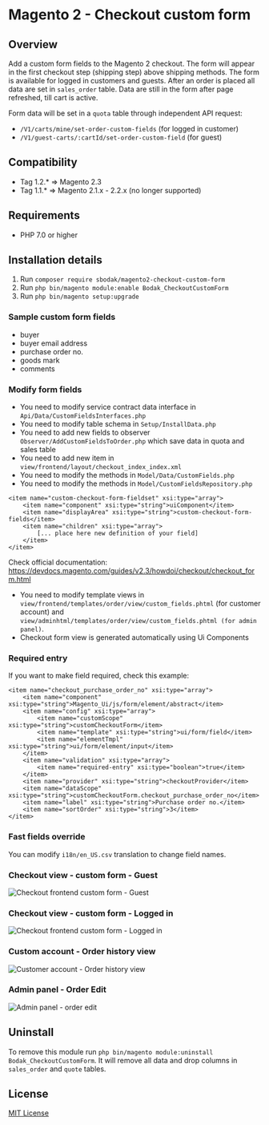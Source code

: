 # Magento 2 - Checkout custom form
 
## Overview
Add a custom form fields to the Magento 2 checkout. The form will appear in the first checkout step (shipping step) above shipping methods.
The form is available for logged in customers and guests. After an order is placed all data are set in `sales_order` table.
Data are still in the form after page refreshed, till cart is active.

Form data will be set in a `quota` table through independent API request:
- `/V1/carts/mine/set-order-custom-fields` (for logged in customer)
- `/V1/guest-carts/:cartId/set-order-custom-field`  (for guest)

## Compatibility
- Tag 1.2.* => Magento 2.3
- Tag 1.1.* => Magento 2.1.x - 2.2.x (no longer supported)

## Requirements
- PHP 7.0 or higher

## Installation details
1. Run `composer require sbodak/magento2-checkout-custom-form`
2. Run `php bin/magento module:enable Bodak_CheckoutCustomForm`
3. Run `php bin/magento setup:upgrade`

### Sample custom form fields
- buyer
- buyer email address
- purchase order no.
- goods mark
- comments

### Modify form fields
- You need to modify service contract data interface in `Api/Data/CustomFieldsInterfaces.php`
- You need to modify table schema in `Setup/InstallData.php`
- You need to add new fields to observer `Observer/AddCustomFieldsToOrder.php` which save data in quota and sales table
- You need to add new item in `view/frontend/layout/checkout_index_index.xml`
- You need to modify the methods in `Model/Data/CustomFields.php`
- You need to modify the methods in `Model/CustomFieldsRepository.php`

```
<item name="custom-checkout-form-fieldset" xsi:type="array">
    <item name="component" xsi:type="string">uiComponent</item>
    <item name="displayArea" xsi:type="string">custom-checkout-form-fields</item>
    <item name="children" xsi:type="array">
        [... place here new definition of your field]
    </item>
</item>
```

Check official documentation: https://devdocs.magento.com/guides/v2.3/howdoi/checkout/checkout_form.html

- You need to modify template views in `view/frontend/templates/order/view/custom_fields.phtml` (for customer account) 
and `view/adminhtml/templates/order/view/custom_fields.phtml (for admin panel)`.
- Checkout form view is generated automatically using Ui Components

### Required entry
If you want to make field required, check this example:
```
<item name="checkout_purchase_order_no" xsi:type="array">
    <item name="component" xsi:type="string">Magento_Ui/js/form/element/abstract</item>
    <item name="config" xsi:type="array">
        <item name="customScope" xsi:type="string">customCheckoutForm</item>
        <item name="template" xsi:type="string">ui/form/field</item>
        <item name="elementTmpl" xsi:type="string">ui/form/element/input</item>
    </item>
    <item name="validation" xsi:type="array">
        <item name="required-entry" xsi:type="boolean">true</item>
    </item>
    <item name="provider" xsi:type="string">checkoutProvider</item>
    <item name="dataScope" xsi:type="string">customCheckoutForm.checkout_purchase_order_no</item>
    <item name="label" xsi:type="string">Purchase order no.</item>
    <item name="sortOrder" xsi:type="string">3</item>
</item>
```

### Fast fields override 
You can modify `i18n/en_US.csv` translation to change field names.

### Checkout view - custom form - Guest
![Checkout frontend custom form - Guest](docs/frontened_checkout_custom_form_guest.png)

### Checkout view - custom form - Logged in
![Checkout frontend custom form - Logged in](docs/frontened_checkout_custom_form_logged.png)

### Custom account - Order history view
![Customer account - Order history view](docs/frontend_customer_account_orders.png)

### Admin panel - Order Edit
![Admin panel - order edit](docs/backend_order_custom_information.png)


## Uninstall
To remove this module run `php bin/magento module:uninstall Bodak_CheckoutCustomForm`.
It will remove all data and drop columns in `sales_order` and `quote` tables.

## License
[MIT License](LICENSE)
